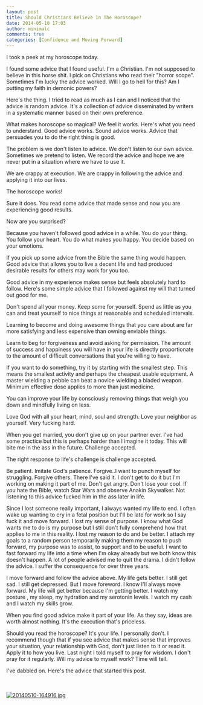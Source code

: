 ```yaml
---
layout: post
title: Should Christians Believe In The Horoscope?
date: 2014-05-10 17:03
author: minimalc
comments: true
categories: [Confidence and Moving Forward]
---
```

I took a peek at my horoscope today. 

I found some advice that I found useful. I'm a Christian. I'm not supposed to believe in this horse shit. I pick on Christians who read their "horror scope". Sometimes I'm lucky the advice worked. Will I go to hell for this? Am I putting my faith in demonic powers?

Here's the thing. I tried to read as much as I can and I noticed that the advice is random advice. It's a collection of advice disseminated by writers in a systematic manner based on their own preference. 

What makes horoscope so magical? We feel it works. Here's what you need to understand. Good advice works. Sound advice works. Advice that persuades you to do the right thing is good. 

The problem is we don't listen to advice. We don't listen to our own advice. Sometimes we pretend to listen. We record the advice and hope we are never put in a situation where we have to use it. 

We are crappy at execution. We are crappy in following the advice and applying it into our lives. 

The horoscope works!

Sure it does. You read some advice that made sense and now you are experiencing good results. 

Now are you surprised?

Because you haven't followed good advice in a while. You do your thing. You follow your heart. You do what makes you happy. You decide based on your emotions. 

If you pick up some advice from the Bible the same thing would happen. Good advice that allows you to live a decent life and had produced desirable results for others may work for you too. 

Good advice in my experience makes sense but feels absolutely hard to follow. Here's some simple advice that I followed against my will that turned out good for me. 

Don't spend all your money. Keep some for yourself. Spend as little as you can and treat yourself to nice things at reasonable and scheduled intervals. 

Learning to become and doing awesome things that you care about are far more satisfying and less expensive than owning enviable things. 

Learn to beg for forgiveness and avoid asking for permission. The amount of success and happiness you will have in your life is directly proportionate to the amount of difficult conversations that you're willing to have. 

If you want to do something, try it by starting with the smallest step. This means the smallest activity and perhaps the cheapest usable equipment. A master wielding a pebble can beat a novice wielding a bladed weapon. Minimum effective dose applies to more than just medicine. 

You can improve your life by consciously removing things that weigh you down and mindfully living on less. 

Love God with all your heart, mind, soul and strength. Love your neighbor as yourself. Very fucking hard. 

When you get married, you don't give up on your partner ever. I've had some practice but this is perhaps harder than I imagine it today. This will bite me in the ass in the future. Challenge accepted. 

The right response to life's challenge is challenge accepted. 

Be patient. Imitate God's patience. Forgive..I want to punch myself for struggling. Forgive others. There I've said it. I don't get to do it but I'm working on making it part of me. Don't get angry. Don't lose your cool. If you hate the Bible, watch Star Wars and observe Anakin Skywalker. Not listening to this advice fucked him in the ass later in life. 

Since I lost someone really important, I always wanted my life to end. I often wake up wanting to cry in a fetal position but I'll be late for work so I say fuck it and move forward. I lost my sense of purpose. I know what God wants me to do is my purpose but I still don't fully comprehend how that applies to me in this reality. I lost my reason to do and be better. I attach my goals to a random person temporarily making them my reason to push forward, my purpose was to assist, to support and to be useful. I want to fast forward my life into a time when I'm okay already but we both know this doesn't happen. A lot of people advised me to quit the drama. I didn't follow the advice. I suffer the consequence for over three years. 

I move forward and follow the advice above. My life gets better. I still get sad. I still get depressed. But I move foreword. I know I'll always move forward. My life will get better because I'm getting better. I watch my posture , my sleep, my hydration and my serotonin levels. I watch my cash and I watch my skills grow. 

When you find good advice make it part of your life.  As they say, ideas are worth almost nothing. It's the execution that's priceless. 

Should you read the horoscope? It's your life. I personally don't. I recommend though that if you see advice that makes sense that improves your situation, your relationship with God, don't just listen to it or read it. Apply it to how you live. Last night I told myself to pray for wisdom. I don't pray for it regularly. Will my advice to myself work? Time will tell. 

I've dabbled on. Here's the advice that started this post. 

<br /><br /><a href="http://minimalchanges.com/blog/wp-content/uploads/2014/05/20140510-164916.jpg"><img src="http://minimalchanges.com/blog/wp-content/uploads/2014/05/20140510-164916.jpg" alt="20140510-164916.jpg" class="alignnone size-full" /></a>
